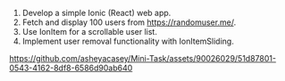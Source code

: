 1. Develop a simple Ionic (React) web app.
2. Fetch and display 100 users from https://randomuser.me/.
3. Use IonItem for a scrollable user list.
4. Implement user removal functionality with IonItemSliding.




https://github.com/asheyacasey/Mini-Task/assets/90026029/51d87801-0543-4162-8df8-6586d90ab640

